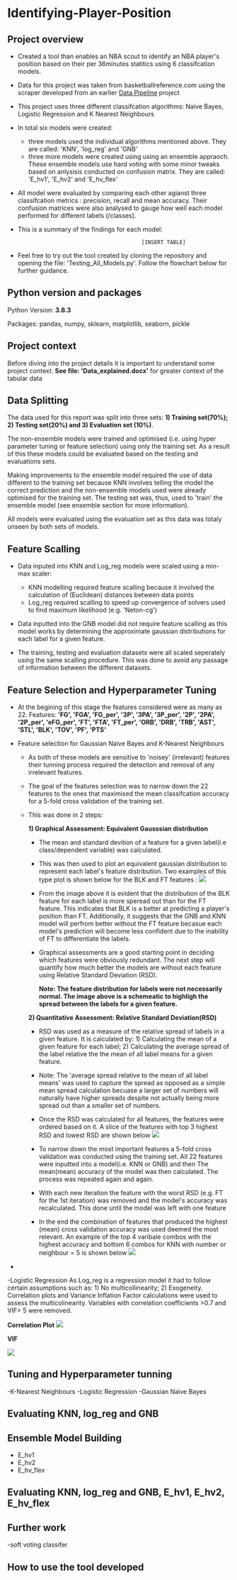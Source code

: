 # Identifying-Player-Position
 

## Project overview 
 - Created a tool than enables an NBA scout to identify an NBA player's position based on their per 36minutes statitics using 6 classifcation models. 
 - Data for this project was taken from basketballreference.com using the scraper developed from an earlier [Data Pipeline](https://github.com/favourumeh/DATA-PIPELINE) project 
 - This project uses three different classifcation algorithms: Naive Bayes, Logistic Regression and K Nearest Neighbours
 - In total six models were created:
    - three models used the individual algorithms mentioned above. They are called: 'KNN', 'log_reg' and 'GNB'
    - three more models were created using using an ensemble appraoch. These ensemble models use hard voting with some minor tweaks based on anlysisis conducted on confusion matrix. They are called: 'E_hv1', 'E_hv2' and 'E_hv_flex' 
 -  All model were evaluated by comparing each other agianst three classifcation metrics : precision, recall and mean accuracy. Their confusion matrices were also analysed to gauge how well each model performed for different labels (/classes). 
 -  This is a summary of the findings for each model:
                                               
                                               [INSERT TABLE]
                                              
 -  Feel free to try out the tool created by cloning the repository and opening the file: 'Testing_All_Models.py'. Follow the flowchart below for further guidance.  
 
 ## Python version and packages 
Python Version: **3.8.3**

Packages: pandas, numpy, sklearn, matplotlib, seaborn, pickle


 ## Project context
 Before diving into the project details it is important to understand some project context. **See file: 'Data_explained.docx'** for greater context of the tabular data 
 
 
 ## Data Splitting 
 The data used for this report was split into three sets: **1) Training set(70%); 2) Testing set(20%) and 3) Evaluation set (10%)**. 
 
 The non-ensemble models were trained and optimised (i.e. using hyper parameter tuning or feature selection) using only the training set. As a result of this these models could be evaluated based on the testing and evaluations sets. 
 
  Making improvements to the ensemble model required the use of data different to the training set because KNN involves telling the model the correct prediction and the non-ensemble models used were already optimised for the training set. The testing set was, thus, used to 'train' the ensemble model (see ensemble section for more information). 
  
  All models were evaluated using the evaluation set as this data was totaly unseen by both sets of models. 

 
  ## Feature Scalling
  - Data inputed into KNN and Log_reg models were scaled using a min-max scaler:
     - KNN modelling required feature scalling because it involved the calculation of (Euclidean) distances between data points 
     - Log_reg required scalling to speed up convergence of solvers used to find maximum likelihood (e.g. 'Neton-cg')
    
  - Data inputted into the GNB model did not require feature scalling as this model works by determining the approximate gaussian distributions for each label for a given feature. 

  - The training, testing and evaluation datasets were all scaled seperately using the same scalling procedure. This was done to avoid any passage of information between the different datasets. 
   

  
 ## Feature Selection and Hyperparameter Tuning
 
  - At the begining of this stage the features considered were as many as 22. Features: **'FG', 'FGA', 'FG_per', '3P', '3PA', '3P_per', '2P', '2PA', '2P_per',
       'eFG_per', 'FT', 'FTA', 'FT_per', 'ORB', 'DRB', 'TRB', 'AST', 'STL',
       'BLK', 'TOV', 'PF', 'PTS'**
  
  - Feature selection for Gaussian Naive Bayes and K-Nearest Neighbours 
      - As both of these models are sensitive to 'noisey' (irrelevant) features their tunning process required the detection and removal of any irrelevant features. 
      - The goal of the features selection was to narrow down the 22 features to the ones that maximised the mean classifcation accuracy for a 5-fold cross validation of the training set. 
  
      - This was done in 2 steps:
      
         **1) Graphical Assessment: Equivalent Gausssian distribution** 
         
           - The mean and standard devition of a feature for a given label(i.e class/dependent variable) was calculated. 
           - This was then used to plot an equivalent gaussian distribution to represent each label's feature distribution. Two examples of this type plot is shown below for the BLK and FT features : 
             ![](https://github.com/favourumeh/Identifying-Player-Position/blob/main/KNN/final%20images/Spread%20of%20Labels%20for%20BLK%20and%20FT%20features.png)
             
           - From the image above it is evident that the distribution of the BLK feature for each label is more speread out than for the FT feature. This indicates that BLK is a better at predicting a player's position than FT. Additionally, it suggests that the GNB and KNN model will perfrom better without the FT feature becasue each model's prediction will become less confident due to the inability of FT to differentiate the labels. 
           
           - Graphical assessments are a good starting point in deciding which features were obviously redundant. The next step will quantify how much better the models are without each feature using Relative Standard Deviation (RSD). 
      
             **Note: The feature distribution for labels were not necessarily normal. The image above is a schemeatic to highligh the spread between the labels for a given feature.** 
      
         **2) Quantitative Assessment: Relative Standard Deviation(RSD)**
         
           - RSD was used as a measure of the relative spread of labels in a given feature. It is calculated by: 1) Calculating the mean of a given feature for each label; 2) Calculating the average spread of the label relative the the mean of all label means for a given feature. 
           - Note: The 'average spread relative to the mean of all label means' was used  to capture the spread as opposed as a simple mean spread calculation becuase a larger set of numbers will naturally have higher spreads despite not actually being more spread out than a smaller set of numbers. 
           - Once the RSD was calculated for all features, the features were ordered based on it. A slice of the features with top 3 highest RSD and lowest RSD are shown below
           ![](https://github.com/favourumeh/Identifying-Player-Position/blob/main/Naive%20Bayes/final%20images/Relative%20standard%20deviation%20rankings.png)
           - To narrow down the most important features a 5-fold cross validation was conducted using the training set. All 22 features were inputted into a model(i.e. KNN or GNB) and then The mean(mean) accuracy of the model was then calculated. The process was repeated again and again.
           
           - With each new iteration the feature with the worst RSD (e.g. FT for the 1st iteration) was removed and the model's accuracy was recalculated. This done until the model was left with one feature
           - In the end the combination of features that produced the highest (mean) cross validation accuracy was used deemed the most relevant. An example of the top 4 varibale combos with the highest accuracy and bottom 6 combos for KNN with number or neighbour = 5 is shown below 
           ![](https://github.com/favourumeh/Identifying-Player-Position/blob/main/KNN/final%20images/KNN%20variable%20combo%20accuracy%20feature%20selection.png)
           
- 
       

 
 
  -Logistic Regression
 As Log_reg is a regression model it had to follow certain assumptions such as: 1) No multicollinearity; 2) Exogeneity. Correlation plots and Variance Inflation Factor calculations were used to assess the multicolinearity. Variables with correlation coefficients >0.7 and VIF> 5 were removed.
 
 **Correlation Plot**
  ![](https://github.com/favourumeh/Identifying-Player-Position/blob/main/Logistic%20Regression/final%20images/correlation_feature_selection.png)
  
  **VIF**
  
  ![](https://github.com/favourumeh/Identifying-Player-Position/blob/main/Logistic%20Regression/final%20images/VIF.png)
  
  



 
 ## Tuning and Hyperparameter tunning 
  -K-Nearest Neighbours
 -Logistic Regression
 -Gaussian Naive Bayes 
 
 ## Evaluating KNN, log_reg and GNB
 
 ## Ensemble Model Building 
 -  E_hv1
 -  E_hv2
 -  E_hv_flex
 
 ## Evaluating KNN, log_reg and GNB, E_hv1, E_hv2, E_hv_flex
 
 ## Further work 
 -soft voting classifer 
## How to use the tool developed 
